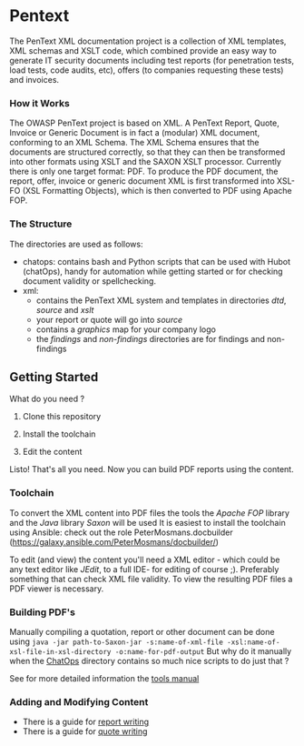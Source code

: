# Pentext

The PenText XML documentation project is a collection of XML templates, XML schemas and XSLT code, which combined provide an easy way to generate IT security documents including test reports (for penetration tests, load tests, code audits, etc), offers (to companies requesting these tests) and invoices. 

### How it Works
The OWASP PenText project is based on XML. A PenText Report, Quote, Invoice or Generic Document is in fact a (modular) XML document, conforming to an XML Schema. The XML Schema ensures that the documents are structured correctly, so that they can then be transformed into other formats using XSLT and the SAXON XSLT processor. Currently there is only one target format: PDF. To produce the PDF document, the report, offer, invoice or generic document XML is first transformed into XSL-FO (XSL Formatting Objects), which is then converted to PDF using Apache FOP.

### The Structure
The directories are used as follows:
- chatops: contains bash and Python scripts that can be used with Hubot (chatOps), handy for automation while getting started or for checking document validity or spellchecking. 
- xml: 
   - contains the PenText XML system and templates in directories *dtd*, *source* and *xslt*
   - your report or quote will go into *source*
   - contains a *graphics* map for your company logo 
   - the *findings* and *non-findings* directories are for findings and non-findings

## Getting Started

What do you need ?

1. Clone this repository

2. Install the toolchain

3. Edit the content

Listo! That's all you need. Now you can build PDF reports using the content.


### Toolchain
To convert the XML content into PDF files the tools the *Apache FOP* library and the *Java* library *Saxon* will be used
It is easiest to install the toolchain using Ansible: check out the role PeterMosmans.docbuilder (https://galaxy.ansible.com/PeterMosmans/docbuilder/)

To edit (and view) the content you'll need a XML editor - which could be any text editor like *JEdit*, to a full IDE- for editing of course ;). Preferably something that can check XML file validity. To view the resulting PDF files a PDF viewer is necessary. 

### Building PDF's
Manually compiling a quotation, report or other document can be done using `java -jar path-to-Saxon-jar -s:name-of-xml-file -xsl:name-of-xsl-file-in-xsl-directory -o:name-for-pdf-output`
But why do it manually when the [ChatOps](https://github.com/radicallyopensecurity/pentext/tree/master/chatops) directory contains so much nice scripts to do just that ?

See for more detailed information the [tools manual](https://github.com/radicallyopensecurity/pentext/blob/master/xml/doc/Tools%20manual.md)

### Adding and Modifying Content
- There is a guide for [report writing](xml/doc/report/Report%20Writing%20-%20Procedure.md)
- There is a guide for [quote writing](xml/doc/)

